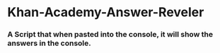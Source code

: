 # Khan-Academy-Answer-Reveler
### A Script that when pasted into the console, it will show the answers in the console.

